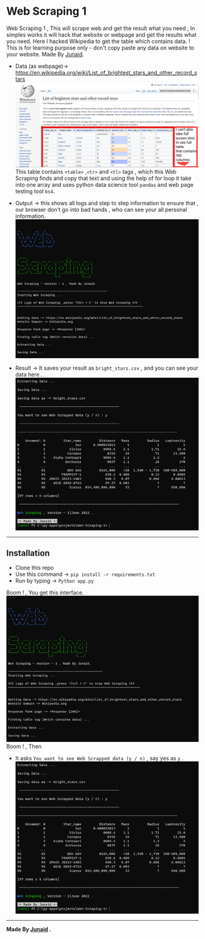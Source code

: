 # Web Scraping 1

Web Scraping 1 , This will scrape web and get the result what you need , In simples works it will hack that website or webpage and get the results what you need. Here I hacked Wikipedia to get the table which contains data. ! This is for learning purpose only - don't copy paste any data on website to your website. Made By [Junaid](https://abujuni.dev).

- Data (as webpage)-> https://en.wikipedia.org/wiki/List_of_brightest_stars_and_other_record_stars
  ![demo1](img/demo1.png)
  This table contains `<table>` ,`<tr>` and `<tl>` tags , which this Web Scraping finds and copy that text and using the help of for loop it take into one array and uses python data science tool `pandas` and web page testing tool `bs4`.

- Output -> this shows all logs and step to step information to ensure that , our browser don't go into bad hands , who can see your all personal information.
  ![demo2](img/demo2.png)

- Result -> It saves your result as `bright_stars.csv` , and you can see your data here .
  ![demo3](img/demo3.png)

---

## Installation

- Clone this repo
- Use this command -> `pip install -r requirements.txt`
- Run by typing -> `Python app.py`

Boom ! , You get this interface.
![demo2](img/demo2.png)
Boom ! , Then

- It asks `You want to see Web Scrapped data (y / n)` , say yes as `y` .
  ![demo3](img/demo3.png)


---

**Made By [Junaid](https://abujuni.dev) .**
